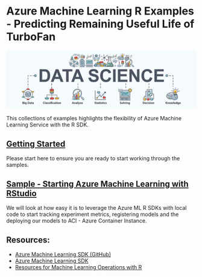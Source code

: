 # Azure Machine Learning R Examples - Predicting Remaining Useful Life of TurboFan

![](media/ac3d10d90b9df74255594d931691e127.png)

This collections of examples highlights the flexibility of Azure Machine Learning Service with the R SDK.

## [Getting Started](set-up/)
Please start here to ensure you are ready to start working through the samples.

## [Sample - Starting Azure Machine Learning with RStudio ](Example1/)
We will look at how easy it is to leverage the Azure ML R SDKs with local code to start tracking experiment metrics, registering models and the deploying our models to ACI - Azure Container Instance.

## Resources:
- [Azure Machine Learning SDK (GitHub)](https://github.com/Azure/azureml-sdk-for-r)
- [Azure Machine Learning SDK](https://azure.github.io/azureml-sdk-for-r/)
- [Resources for Machine Learning Operations with R](https://github.com/revodavid/mlops-r)
